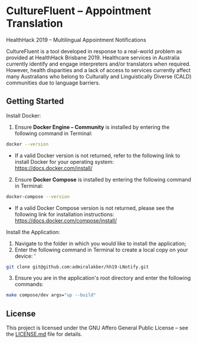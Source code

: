 # CultureFluent &ndash; Appointment Translation

HealthHack 2019 &ndash; Multilingual Appointment Notifications

CultureFluent is a tool developed in response to a real-world problem as provided at HealthHack Brisbane 2019. Healthcare services in Australia currently identify and engage interpreters and/or translators when required. However, health disparities and a lack of access to services currently affect many Australians who belong to Culturally and Linguistically Diverse (CALD) communities due to language barriers.

## Getting Started

Install Docker:
1. Ensure **Docker Engine &ndash; Community** is installed by entering the following command in Terminal:
```bash
docker --version
```
- If a valid Docker version is not returned, refer to the following link to install Docker for your operating system: https://docs.docker.com/install/

2. Ensure **Docker Compose** is installed by entering the following command in Terminal:
```bash
docker-compose --version
```
- If a valid Docker Compose version is not returned, please see the following link for installation instructions: https://docs.docker.com/compose/install/


Install the Application:
1.  Navigate to the folder in which you would like to install the application;
2. Enter the following command in Terminal to create a local copy on your device: '
```bash
git clone git@github.com:admiralakber/hh19-LNotify.git
```
3. Ensure you are in the application's root directory and enter the following commands:
```bash
make compose/dev args="up --build"
```

## License

This project is licensed under the GNU Affero General Public License &ndash; see the [LICENSE.md](LICENSE) file for details.